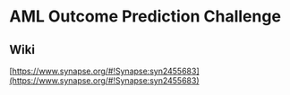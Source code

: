 # AML Outcome Prediction Challenge

## Wiki
[https://www.synapse.org/#!Synapse:syn2455683](https://www.synapse.org/#!Synapse:syn2455683)
